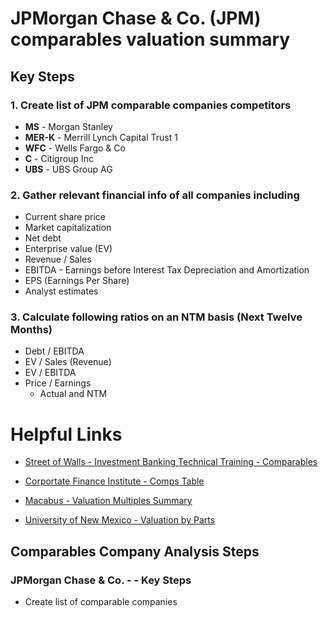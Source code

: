 # JPMorgan Chase & Co. (JPM) comparables valuation summary 
## Key Steps 
### 1. Create list of JPM comparable companies competitors
* **MS** - Morgan Stanley
* **MER-K** - Merrill Lynch Capital Trust 1
* **WFC** - Wells Fargo & Co
* **C** - Citigroup Inc
* **UBS** - UBS Group AG

### 2. Gather relevant financial info of all companies including
* Current share price
* Market capitalization
* Net debt
* Enterprise value (EV)
* Revenue / Sales
* EBITDA - Earnings before Interest Tax Depreciation and Amortization
* EPS (Earnings Per Share)
* Analyst estimates

### 3. Calculate following ratios on an NTM basis (Next Twelve Months)
* Debt / EBITDA
* EV / Sales (Revenue)
* EV / EBITDA
* Price / Earnings 
  * Actual and NTM



# Helpful Links

* [Street of Walls - Investment Banking Technical Training - Comparables](http://www.streetofwalls.com/finance-training-courses/investment-banking-technical-training/comparable-company-analysis/)
* [Corportate Finance Institute - Comps Table](https://corporatefinanceinstitute.com/resources/knowledge/valuation/comparable-company-analysis/)
* [Macabus - Valuation Multiples Summary](http://macabacus.com/valuation/multiples)

* [University of New Mexico - Valuation by Parts](http://www.unm.edu/~maj/Security%20Analysis/Valuation%20by%20parts.pdf)

## Comparables Company Analysis Steps 
### JPMorgan Chase & Co. -  - Key Steps

* Create list of comparable companies